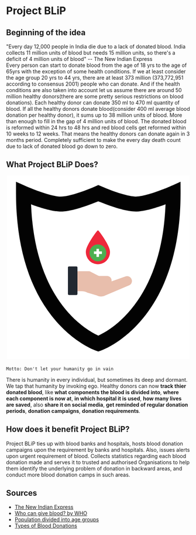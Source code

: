 # Project BLiP

## Beginning of the idea

"Every day 12,000 people in India die due to a lack of donated blood. India collects 11 million units of blood but needs 15 million units, so there's a deficit of 4 million units of blood" -- The New Indian Express <br />
Every person can start to donate blood from the age of 18 yrs to the age of 65yrs with the exception of some health conditions. If we at least consider the age group 20 yrs to 44 yrs, there are at least 373 million (373,772,951 according to consensus 2001) people who can donate. And if the health conditions are also taken into account let us assume there are around 50 million healthy donors(there are some pretty serious restrictions on blood donations). Each healthy donor can donate 350 ml to 470 ml quantity of blood. If all the healthy donors donate blood(consider 400 ml average blood donation per healthy donor), it sums up to 38 million units of blood. More than enough to fill in the gap of 4 million units of blood. The donated blood is reformed within 24 hrs to 48 hrs and red blood cells get reformed within 10 weeks to 12 weeks. That means the healthy donors can donate again in 3 months period. Completely sufficient to make the every day death count due to lack of donated blood go down to zero.

## What Project BLiP Does?

<p align="center">
  <img src="https://raw.githubusercontent.com/vipul43/project-blip/main/logos/logo-v2-color-300dpi.png" alt="logo-v2-color-300dpi"/> <br />
</p>

`Motto: Don't let your humanity go in vain`

There is humanity in every individual, but sometimes its deep and dormant. We tap that humanity by invoking ego.
Healthy donors can now **track thier donated blood**, like **what components the blood is divided into**, **where each component is now at**, **in which hospital it is used**, **how many lives are saved**, also **share it on social media**, **get reminded of regular donation periods**, **donation campaigns**, **donation requirements**.

## How does it benefit Project BLiP?

Project BLiP ties up with blood banks and hospitals, hosts blood donation campaigns upon the requirement by banks and hospitals. Also, issues alerts upon urgent requirement of blood. Collects statistics regarding each blood donation made and serves it to trusted and authorised Organisations to help them identify the underlying problem of donation in backward areas, and conduct more blood donation camps in such areas.

## Sources

- [The New Indian Express](https://www.newindianexpress.com/cities/delhi/2019/jul/15/tracking-every-drop-of-donated-blood-2004103.html)
- [Who can give blood? by WHO](https://www.who.int/campaigns/world-blood-donor-day/2018/who-can-give-blood)
- [Population divided into age groups](https://censusindia.gov.in/census_and_you/age_structure_and_marital_status.aspx)
- [Types of Blood Donations](https://www.redcrossblood.org/donate-blood/how-to-donate/types-of-blood-donations.html)
